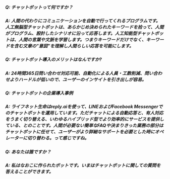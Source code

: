 ##### **Q:**  チャットボットって何ですか？
##### **A:**  人間の代わりにコミュニケーションを自動で行ってくれるプログラムです。人工無脳型チャットボットは、あらかじめ決められたキーワードを拾って、人間がプログラム、設計したシナリオに沿って応答します。人工知能型チャットボットは、人間の言葉や文脈を学習します。つまりキーワードだけでなく、キーワードを含む文章の”意図”を理解し人間らしい応答を可能にします。
##### **Q:**  チャットボット導入のメリットはなんですか?
##### **A:**  24時間365日問い合わせ対応可能、自動化による人員・工数削減、問い合わせよりハードルが低いので、ユーザーのインサイトを引き出しが容易。
##### **Q:**  チャットボットの企業導入事例
##### **A:**  ライフネット生命はreply.aiを使って、LINEおよびFacebook Messengerでのチャットボットを運用しています。ただチャットによる自動応答と、有人対応をうまく切り替える、いわゆるハイブリッド型でより効率的にサービスを提供している、とのことです。人間が必要ない簡単なFAQや決まりきった業務の部分はチャットボットに任せて、ユーザーがより詳細なサポートを必要とした時にオペレーターに切り替わる。って感じですね。
##### **Q:**  あなたは誰ですか？
##### **A:**  私はなおこに作られたボットです。いまはチャットボットに関しての質問を答えることができます。
